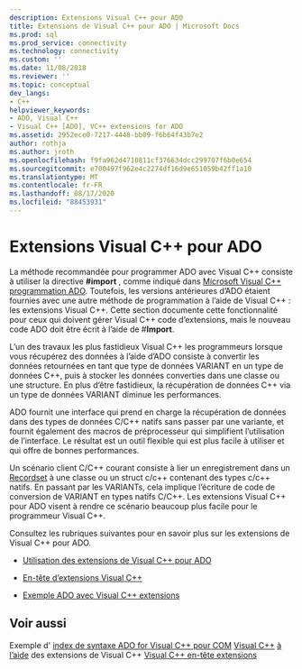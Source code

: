 ```yaml
---
description: Extensions Visual C++ pour ADO
title: Extensions de Visual C++ pour ADO | Microsoft Docs
ms.prod: sql
ms.prod_service: connectivity
ms.technology: connectivity
ms.custom: ''
ms.date: 11/08/2018
ms.reviewer: ''
ms.topic: conceptual
dev_langs:
- C++
helpviewer_keywords:
- ADO, Visual C++
- Visual C++ [ADO], VC++ extensions for ADO
ms.assetid: 2952ece0-7217-4448-bb09-f6b64f43b7e2
author: rothja
ms.author: jroth
ms.openlocfilehash: f9fa962d4710811cf376634dcc299707f6b0e654
ms.sourcegitcommit: e700497f962e4c2274df16d9e651059b42ff1a10
ms.translationtype: MT
ms.contentlocale: fr-FR
ms.lasthandoff: 08/17/2020
ms.locfileid: "88453931"
---
```

# <a name="visual-c-extensions-for-ado"></a>Extensions Visual C++ pour ADO
La méthode recommandée pour programmer ADO avec Visual C++ consiste à utiliser la directive **#import** , comme indiqué dans [Microsoft Visual C++ programmation ADO](../../../ado/guide/appendixes/visual-c-ado-programming.md). Toutefois, les versions antérieures d’ADO étaient fournies avec une autre méthode de programmation à l’aide de Visual C++ : les extensions Visual C++. Cette section documente cette fonctionnalité pour ceux qui doivent gérer Visual C++ code d’extensions, mais le nouveau code ADO doit être écrit à l’aide de #**Import**.

 L’un des travaux les plus fastidieux Visual C++ les programmeurs lorsque vous récupérez des données à l’aide d’ADO consiste à convertir les données retournées en tant que type de données VARIANT en un type de données C++, puis à stocker les données converties dans une classe ou une structure. En plus d’être fastidieux, la récupération de données C++ via un type de données VARIANT diminue les performances.

 ADO fournit une interface qui prend en charge la récupération de données dans des types de données C/C++ natifs sans passer par une variante, et fournit également des macros de préprocesseur qui simplifient l’utilisation de l’interface. Le résultat est un outil flexible qui est plus facile à utiliser et qui offre de bonnes performances.

 Un scénario client C/C++ courant consiste à lier un enregistrement dans un [Recordset](../../../ado/reference/ado-api/recordset-object-ado.md) à une classe ou un struct c/c++ contenant des types c/c++ natifs. En passant par les VARIANTs, cela implique l’écriture de code de conversion de VARIANT en types natifs C/C++. Les extensions Visual C++ pour ADO visent à rendre ce scénario beaucoup plus facile pour le programmeur Visual C++.

 Consultez les rubriques suivantes pour en savoir plus sur les extensions de Visual C++ pour ADO.

-   [Utilisation des extensions de Visual C++ pour ADO](../../../ado/guide/appendixes/using-visual-c-extensions.md)

-   [En-tête d’extensions Visual C++](../../../ado/guide/appendixes/visual-c-extensions-header.md)

-   [Exemple ADO avec Visual C++ extensions](../../../ado/guide/appendixes/visual-c-extensions-example.md)

## <a name="see-also"></a>Voir aussi
 Exemple d' [index de syntaxe ADO for Visual C++ pour COM](../../../ado/reference/ado-api/ado-for-visual-c-syntax-index-for-com.md) [Visual C++](../../../ado/guide/appendixes/visual-c-extensions-example.md) [à l’aide](../../../ado/guide/appendixes/using-visual-c-extensions.md) des extensions de Visual C++ [Visual C++ en-tête extensions](../../../ado/guide/appendixes/visual-c-extensions-header.md)

